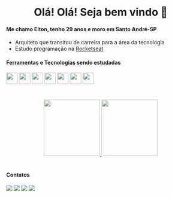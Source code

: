 <h1 align="center"> Olá! Olá! Seja bem vindo 👋</h1>
<h4><strong>Me chamo Elton, tenho 29 anos e moro em Santo André-SP</strong></h4>

- Arquiteto que transitou de carreira para a área da tecnologia
- Estudo programação na [Rocketseat](https://rocketseat.com.br)

<h4><strong>Ferramentas e Tecnologias sendo estudadas</strong></h4>

<div>
<img src="https://cdn.jsdelivr.net/gh/devicons/devicon/icons/vscode/vscode-original.svg" width="30" heigth="30"/>
<img src="https://cdn.jsdelivr.net/gh/devicons/devicon/icons/html5/html5-plain.svg" width="30" heigth="30"/>
<img src="https://cdn.jsdelivr.net/gh/devicons/devicon/icons/css3/css3-plain.svg" width="30" heigth="30"/>
<img src="https://cdn.jsdelivr.net/gh/devicons/devicon/icons/github/github-original.svg" width="30" heigth="30"/>
<img src="https://cdn.jsdelivr.net/gh/devicons/devicon/icons/javascript/javascript-plain.svg" width="30" heigth="30"/>
<img src="https://cdn.jsdelivr.net/gh/devicons/devicon/icons/nodejs/nodejs-original.svg" width="30" heigth="30"/>
<img src="https://cdn.jsdelivr.net/gh/devicons/devicon/icons/react/react-original.svg" width="30" heigth="30"/>       
</div>

#

<div align="center">
<a href="https://github.com/EltonPrado">

<img height="150em" src="https://github-readme-stats.vercel.app/api?username=EltonPrado&show_icons=true&theme=tokyonight&include_all_commits=true&count_private=true&bg_color=fdfbe7&icon_color=f89568&title_color=2f6464&text_color=759797"/>
<img height="150em" src="https://github-readme-stats.vercel.app/api/top-langs/?username=EltonPrado&layout=compact&langs_count=7&theme=tokyonight&bg_color=fdfbe7&icon_color=f59fa0&title_color=2f6464&text_color=759797"/>
</a>
</div>

#

<h4><strong>Contatos</h4></strong>

<div>
  <a href="https://www.linkedin.com/in/elton-prado" target="_blank"><img src="https://img.shields.io/badge/-LinkedIn-%230077B5?style=for-the-badge&logo=linkedin&logoColor=white" target="_blank"></a>
  <a href="https://api.whatsapp.com/send/?phone=%2B5511981874061&text&app_absent=0" target="_blank"><img src="https://img.shields.io/badge/WhatsApp-25D366?style=for-the-badge&logo=whatsapp&logoColor=white" target="_blank"></a>
  <a href = "mailto:eltonm.prado@gmail.com"><img src="https://img.shields.io/badge/-Gmail-%23333?style=for-the-badge&logo=gmail&logoColor=white" target="_blank"></a>
  <a href="https://www.instagram.com/tonsprado/" target="_blank"><img src="https://img.shields.io/badge/-Instagram-%23E4405F?style=for-the-badge&logo=instagram&logoColor=white" target="_blank"></a>
</div>

